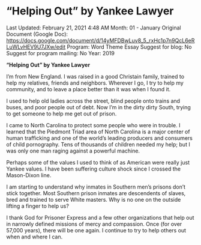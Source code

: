 # “Helping Out” by Yankee Lawyer

Last Updated: February 21, 2021 4:48 AM
Month: 01 - January
Original Document (Google Doc): https://docs.google.com/document/d/14yMFDBwLuv8_5_rxHc1p7n9QcL6eRLuWLvHEV9U7JXw/edit
Program: Word Theme Essay
Suggest for blog: No
Suggest for program mailing: No
Year: 2019

**“Helping Out” by Yankee Lawyer**

I’m from New England. I was raised in a good Christain family, trained to help my relatives, friends and neighbors. Wherever I go, I try to help my community, and to leave a place better than it was when I found it.

I used to help old ladies across the street, blind people onto trains and buses, and poor people out of debt. Now I’m in the dirty dirty South, trying to get someone to help me get out of prison.

I came to North Carolina to protect some people who were in trouble. I learned that the Piedmont Triad area of North Carolina is a major center of human trafficking and one of the world’s leading producers and consumers of child pornography. Tens of thousands of children needed my help; but I was only one man raging against a powerful machine.

Perhaps some of the values I used to think of as American were really just Yankee values. I have been suffering culture shock since I crossed the Mason-Dixon line.

I am starting to understand why inmates in Southern men’s prisons don’t stick together. Most Southern prison inmates are descendents of slaves, bred and trained to serve White masters. Why is no one on the outside lifting a finger to help us?

I thank God for Prisoner Express and a few other organizations that help out in narrowly defined missions of mercy and compassion. Once (for over 57,000 years), there will be one again. I continue to try to help others out when and where I can.